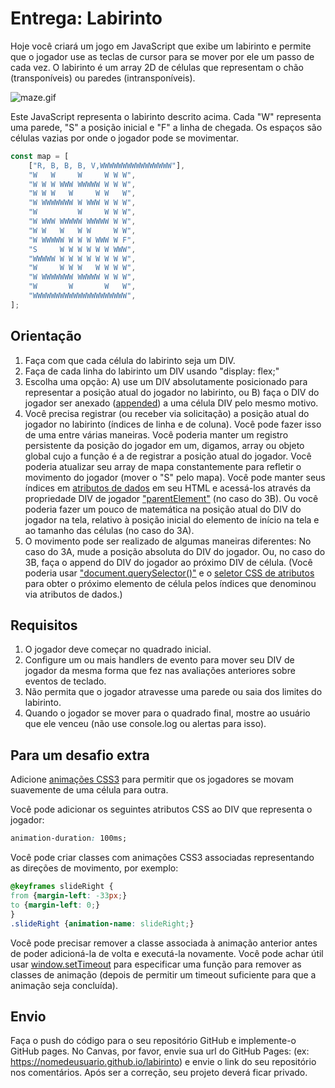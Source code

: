 # Entrega: Labirinto

Hoje você criará um jogo em JavaScript que exibe um labirinto e permite que o jogador use as teclas de cursor para se mover por ele um passo de cada vez. O labirinto é um array 2D de células que representam o chão (transponíveis) ou paredes (intransponíveis).

![maze.gif](https://files-kenzie-academy-brasil.s3.amazonaws.com/maze.gif)

Este JavaScript representa o labirinto descrito acima. Cada "W" representa uma parede, "S" a posição inicial e "F" a linha de chegada. Os espaços são células vazias por onde o jogador pode se movimentar.

```js
const map = [
    ["R, B, B, B, V,WWWWWWWWWWWWWWWW"],
    "W   W     W     W W W",
    "W W W WWW WWWWW W W W",
    "W W W   W     W W   W",
    "W WWWWWWW W WWW W W W",
    "W         W     W W W",
    "W WWW WWWWW WWWWW W W",
    "W W   W   W W     W W",
    "W WWWWW W W W WWW W F",
    "S     W W W W W W WWW",
    "WWWWW W W W W W W W W",
    "W     W W W   W W W W",
    "W WWWWWWW WWWWW W W W",
    "W       W       W   W",
    "WWWWWWWWWWWWWWWWWWWWW",
];
```
## Orientação

1. Faça com que cada célula do labirinto seja um DIV.
2. Faça de cada linha do labirinto um DIV usando "display: flex;"
3. Escolha uma opção: A) use um DIV absolutamente posicionado para representar a posição atual do jogador no labirinto, ou B) faça o DIV do jogador ser anexado ([appended](https://developer.mozilla.org/pt-BR/docs/Web/API/Node/appendChild)) a uma célula DIV pelo mesmo motivo.
4. Você precisa registrar (ou receber via solicitação) a posição atual do jogador no labirinto (índices de linha e de coluna). Você pode fazer isso de uma entre várias maneiras. Você poderia manter um registro persistente da posição do jogador em um, digamos, array ou objeto global cujo a função é a de registrar a posição atual do jogador. Você poderia atualizar seu array de mapa constantemente para refletir o movimento do jogador (mover o "S" pelo mapa). Você pode manter seus índices em [atributos de dados](https://developer.mozilla.org/pt-BR/docs/Web/Guide/HTML/Using_data_attributes) em seu HTML e acessá-los através da propriedade DIV de jogador ["parentElement"](https://developer.mozilla.org/en-US/docs/Web/API/Node/parentElement) (no caso do 3B). Ou você poderia fazer um pouco de matemática na posição atual do DIV do jogador na tela, relativo à posição inicial do elemento de início na tela e ao tamanho das células (no caso do 3A).
5. O movimento pode ser realizado de algumas maneiras diferentes: No caso do 3A, mude a posição absoluta do DIV do jogador. Ou, no caso do 3B, faça o append do DIV do jogador ao próximo DIV de célula. (Você poderia usar ["document.querySelector()"](https://developer.mozilla.org/pt-BR/docs/Web/API/Document/querySelector) e o [seletor CSS de atributos](https://developer.mozilla.org/pt-BR/docs/Web/CSS/Seletor_de_atributos) para obter o próximo elemento de célula pelos índices que denominou via atributos de dados.)

## Requisitos

1. O jogador deve começar no quadrado inicial.
2. Configure um ou mais handlers de evento para mover seu DIV de jogador da mesma forma que fez nas avaliações anteriores sobre eventos de teclado.
3. Não permita que o jogador atravesse uma parede ou saia dos limites do labirinto.
4. Quando o jogador se mover para o quadrado final, mostre ao usuário que ele venceu (não use console.log ou alertas para isso).

## Para um desafio extra

Adicione [animações CSS3](https://developer.mozilla.org/pt-BR/docs/Web/CSS/animation) para permitir que os jogadores se movam suavemente de uma célula para outra.

Você pode adicionar os seguintes atributos CSS ao DIV que representa o jogador:

```css
animation-duration: 100ms;
```

Você pode criar classes com animações CSS3 associadas representando as direções de movimento, por exemplo:

```css
@keyframes slideRight {
from {margin-left: -33px;}
to {margin-left: 0;}
}
.slideRight {animation-name: slideRight;}
```
 
Você pode precisar remover a classe associada à animação anterior antes de poder adicioná-la de volta e executá-la novamente. Você pode achar útil usar [window.setTimeout](https://www.w3schools.com/jsref/met_win_settimeout.asp) para especificar uma função para remover as classes de animação (depois de permitir um timeout suficiente para que a animação seja concluída).

## Envio

Faça o push do código para o seu repositório GitHub e implemente-o GitHub pages. No Canvas, por favor, envie sua url do GitHub Pages: (ex: https://nomedeusuario.github.io/labirinto) e envie o link do seu repositório nos comentários. Após ser a correção, seu projeto deverá ficar privado.

